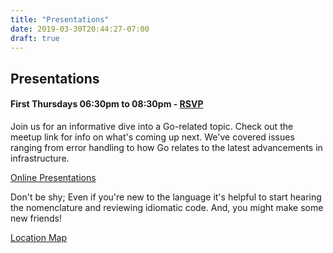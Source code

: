 ```yaml
---
title: "Presentations"
date: 2019-03-30T20:44:27-07:00
draft: true
---
```


## Presentations

#### First Thursdays 06:30pm to 08:30pm - [RSVP](https://www.meetup.com/EUG-Go)

Join us for an informative dive into a Go-related topic. Check out the meetup
link for info on what's coming up next. We've covered issues ranging from error
handling to how Go relates to the latest advancements in infrastructure.

[Online Presentations](/ln/presentations)

Don't be shy; Even if you're new to the language it's helpful to start hearing
the nomenclature and reviewing idiomatic code. And, you might make some new
friends!

[Location Map](/top/about_us#meetup-details)
